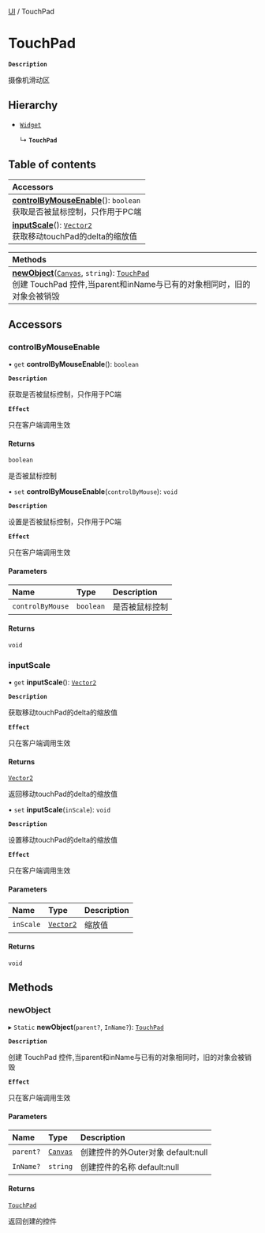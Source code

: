 [UI](../modules/UI.UI.md) / TouchPad

# TouchPad <Badge type="tip" text="Class" />

**`Description`**

摄像机滑动区

## Hierarchy

- [`Widget`](UI.Widget.md)

  ↳ **`TouchPad`**

## Table of contents

| Accessors |
| :-----|
| **[controlByMouseEnable](UI.TouchPad.md#controlbymouseenable)**(): `boolean` <br> 获取是否被鼠标控制，只作用于PC端|
| **[inputScale](UI.TouchPad.md#inputscale)**(): [`Vector2`](Type.Vector2.md) <br> 获取移动touchPad的delta的缩放值|

| Methods |
| :-----|
| **[newObject](UI.TouchPad.md#newobject)**([`Canvas`](UI.Canvas.md), `string`): [`TouchPad`](UI.TouchPad.md) <br> 创建 TouchPad 控件,当parent和inName与已有的对象相同时，旧的对象会被销毁|

## Accessors

### controlByMouseEnable

• `get` **controlByMouseEnable**(): `boolean`

**`Description`**

获取是否被鼠标控制，只作用于PC端

**`Effect`**

只在客户端调用生效

#### Returns

`boolean`

是否被鼠标控制

• `set` **controlByMouseEnable**(`controlByMouse`): `void`

**`Description`**

设置是否被鼠标控制，只作用于PC端

**`Effect`**

只在客户端调用生效

#### Parameters

| Name | Type | Description |
| :------ | :------ | :------ |
| `controlByMouse` | `boolean` |  是否被鼠标控制 |

#### Returns

`void`


### inputScale

• `get` **inputScale**(): [`Vector2`](Type.Vector2.md)

**`Description`**

获取移动touchPad的delta的缩放值

**`Effect`**

只在客户端调用生效

#### Returns

[`Vector2`](Type.Vector2.md)

返回移动touchPad的delta的缩放值

• `set` **inputScale**(`inScale`): `void`

**`Description`**

设置移动touchPad的delta的缩放值

**`Effect`**

只在客户端调用生效

#### Parameters

| Name | Type | Description |
| :------ | :------ | :------ |
| `inScale` | [`Vector2`](Type.Vector2.md) | 缩放值 |

#### Returns

`void`


## Methods

### newObject

▸ `Static` **newObject**(`parent?`, `InName?`): [`TouchPad`](UI.TouchPad.md)

**`Description`**

创建 TouchPad 控件,当parent和inName与已有的对象相同时，旧的对象会被销毁

**`Effect`**

只在客户端调用生效

#### Parameters

| Name | Type | Description |
| :------ | :------ | :------ |
| `parent?` | [`Canvas`](UI.Canvas.md) | 创建控件的外Outer对象 default:null |
| `InName?` | `string` | 创建控件的名称 default:null |

#### Returns

[`TouchPad`](UI.TouchPad.md)

返回创建的控件

